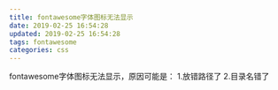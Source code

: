 ```yaml
---
title: fontawesome字体图标无法显示
date: 2019-02-25 16:54:28
updated: 2019-02-25 16:54:28
tags: fontawesome
categories: css
---
```


fontawesome字体图标无法显示，原因可能是：
1.放错路径了
2.目录名错了
